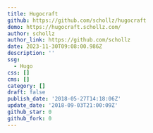 ```yaml
---
title: Hugocraft
github: https://github.com/schollz/hugocraft
demo: https://hugocraft.schollz.com/
author: schollz
author_link: https://github.com/schollz
date: 2023-11-30T09:08:00.986Z
description: ''
ssg:
  - Hugo
css: []
cms: []
category: []
draft: false
publish_date: '2018-05-27T14:18:06Z'
update_date: '2018-09-03T21:00:09Z'
github_star: 0
github_fork: 0
---
```

